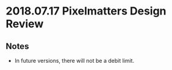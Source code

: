 # 2018.07.17 Pixelmatters Design Review

## Notes

* In future versions, there will not be a debit limit.
